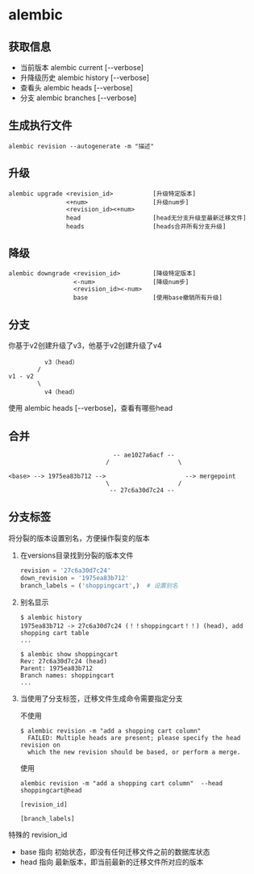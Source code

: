 # alembic

## 获取信息

- 当前版本
  alembic current [--verbose]
- 升降级历史
  alembic history [--verbose]
- 查看头
  alembic heads [--verbose]
- 分支
  alembic branches [--verbose]



## 生成执行文件

```
alembic revision --autogenerate -m "描述"
```



## 升级

```
alembic upgrade <revision_id>           [升级特定版本]
                <+num>                  [升级num步]
                <revision_id><+num>
                head                    [head无分支升级至最新迁移文件]
                heads                   [heads合并所有分支升级]
```



## 降级

```
alembic downgrade <revision_id>         [降级特定版本]
                  <-num>                [降级num步]
                  <revision_id><-num>
                  base                  [使用base撤销所有升级]
```



## 分支

你基于v2创建升级了v3，他基于v2创建升级了v4

```
          v3（head）
        /
v1 - v2
        \
          v4（head）
```

使用 alembic heads [--verbose]，查看有哪些head



## 合并

```
                             -- ae1027a6acf --
                           /                   \

<base> --> 1975ea83b712 -->                      --> mergepoint
                           \                   /
                            -- 27c6a30d7c24 --

```



## 分支标签

将分裂的版本设置别名，方便操作裂变的版本



1. 在versions目录找到分裂的版本文件

   ```py
   revision = '27c6a30d7c24'
   down_revision = '1975ea83b712'
   branch_labels = ('shoppingcart',)  # 设置别名
   ```

2. 别名显示

   ```shell
   $ alembic history
   1975ea83b712 -> 27c6a30d7c24 (！！shoppingcart！！) (head), add shopping cart table
   ...
   
   $ alembic show shoppingcart
   Rev: 27c6a30d7c24 (head)
   Parent: 1975ea83b712
   Branch names: shoppingcart
   ...
   ```

3. 当使用了分支标签，迁移文件生成命令需要指定分支

   不使用

   ~~~shell
   $ alembic revision -m "add a shopping cart column"
     FAILED: Multiple heads are present; please specify the head revision on
     which the new revision should be based, or perform a merge.
   ~~~

   使用

   ~~~shell
   alembic revision -m "add a shopping cart column"  --head shoppingcart@head
                                                            [revision_id]
                                                            [branch_labels]
   ~~~

   







特殊的 revision_id
* base 指向 初始状态，即没有任何迁移文件之前的数据库状态
* head 指向 最新版本，即当前最新的迁移文件所对应的版本
